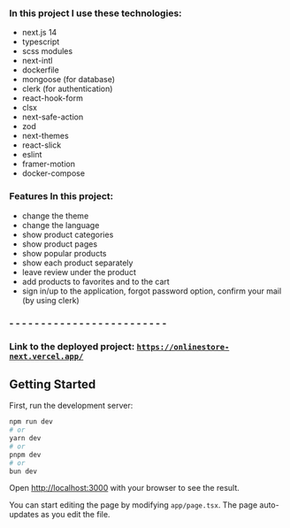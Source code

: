 ### In this project I use these technologies:
- next.js 14
- typescript
- scss modules
- next-intl
- dockerfile
- mongoose (for database)
- clerk (for authentication)
- react-hook-form
- clsx
- next-safe-action
- zod
- next-themes
- react-slick
- eslint
- framer-motion
- docker-compose

### Features In this project:
-  change the theme
-  change the language
-  show product categories
-  show product pages
-  show popular products
-  show each product separately
-  leave review under the product
-  add products to favorites and to the cart
-  sign in/up to the application, forgot password option, confirm your mail (by using clerk)

### - - - - - - - - - - - - - - - - - - - - - - - - - 

### Link to the deployed project: [`https://onlinestore-next.vercel.app/`](https://onlinestore-next.vercel.app/)

## Getting Started

First, run the development server:

```bash
npm run dev
# or
yarn dev
# or
pnpm dev
# or
bun dev
```

Open [http://localhost:3000](http://localhost:3000) with your browser to see the result.

You can start editing the page by modifying `app/page.tsx`. The page auto-updates as you edit the file.
